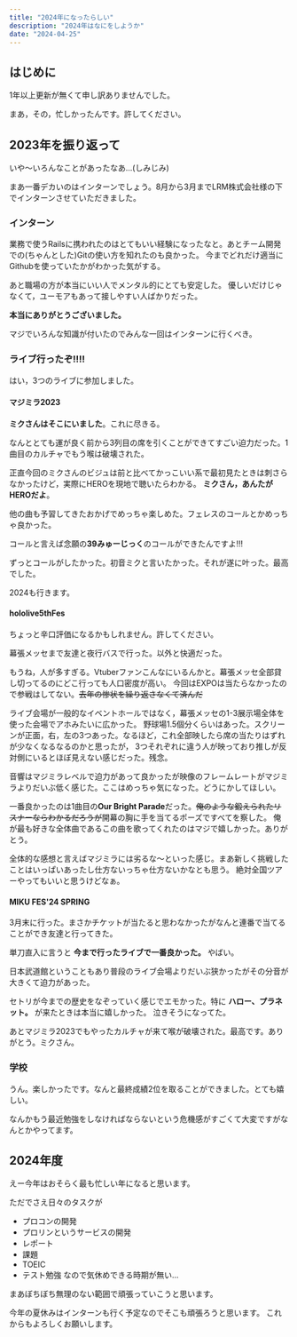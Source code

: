 ```yaml
---
title: "2024年になったらしい"
description: "2024年はなにをしようか"
date: "2024-04-25"
---
```

## はじめに

1年以上更新が無くて申し訳ありませんでした。

まあ，その，忙しかったんです。許してください。

## 2023年を振り返って

いや〜いろんなことがあったなあ...(しみじみ)

まあ一番デカいのはインターンでしょう。8月から3月までLRM株式会社様の下でインターンさせていただきました。

### インターン

業務で使うRailsに携われたのはとてもいい経験になったなと。あとチーム開発での(ちゃんとした)Gitの使い方を知れたのも良かった。
今までどれだけ適当にGithubを使っていたかがわかった気がする。

あと職場の方が本当にいい人でメンタル的にとても安定した。
優しいだけじゃなくて，ユーモアもあって接しやすい人ばかりだった。

**本当にありがとうございました。**

マジでいろんな知識が付いたのでみんな一回はインターンに行くべき。

### ライブ行ったぞ!!!!

はい，3つのライブに参加しました。

#### マジミラ2023

**ミクさんはそこにいました**。これに尽きる。

なんととても運が良く前から3列目の席を引くことができてすごい迫力だった。1曲目のカルチャでもう喉は破壊された。

正直今回のミクさんのビジュは前と比べてかっこいい系で最初見たときは刺さらなかったけど，実際にHEROを現地で聴いたらわかる。
**ミクさん，あんたがHEROだよ**。

他の曲も予習してきたおかげでめっちゃ楽しめた。フェレスのコールとかめっちゃ良かった。

コールと言えば念願の**39みゅーじっく**のコールができたんですよ!!!

ずっとコールがしたかった。初音ミクと言いたかった。それが遂に叶った。最高でした。

2024も行きます。

#### hololive5thFes

ちょっと辛口評価になるかもしれません。許してください。

幕張メッセまで友達と夜行バスで行った。以外と快適だった。

もうね，人が多すぎる。Vtuberファンこんなにいるんかと。幕張メッセ全部貸し切ってるのにどこ行っても人口密度が高い。
今回はEXPOは当たらなかったので参戦はしてない。~~去年の惨状を繰り返さなくて済んだ~~

ライブ会場が一般的なイベントホールではなく，幕張メッセの1-3展示場全体を使った会場でアホみたいに広かった。
野球場1.5個分くらいはあった。スクリーンが正面，右，左の3つあった。なるほど，これ全部映したら席の当たりはずれが少なくなるなるのかと思ったが，
3つそれぞれに違う人が映っており推しが反対側にいるとほぼ見えない感じだった。残念。

音響はマジミラレベルで迫力があって良かったが映像のフレームレートがマジミラよりだいぶ低く感じた。ここはめっちゃ気になった。どうにかしてほしい。

一番良かったのは1曲目の**Our Bright Parade**だった。~~俺のような鍛えられたリスナーならわかるだろうが~~開幕の胸に手を当てるポーズですべてを察した。
俺が最も好きな全体曲であるこの曲を歌ってくれたのはマジで嬉しかった。ありがとう。

全体的な感想と言えばマジミラには劣るな〜といった感じ。まあ新しく挑戦したことはいっぱいあったし仕方ないっちゃ仕方ないかなとも思う。
絶対全国ツアーやってもいいと思うけどなぁ。

#### MIKU FES'24 SPRING

3月末に行った。まさかチケットが当たると思わなかったがなんと連番で当てることができ友達と行ってきた。

単刀直入に言うと **今まで行ったライブで一番良かった。** やばい。

日本武道館ということもあり普段のライブ会場よりだいぶ狭かったがその分音が大きくて迫力があった。

セトリが今までの歴史をなぞっていく感じでエモかった。特に **ハロー、プラネット。** が来たときは本当に嬉しかった。
泣きそうになってた。

あとマジミラ2023でもやったカルチャが来て喉が破壊された。最高です。ありがとう。ミクさん。

### 学校

うん。楽しかったです。なんと最終成績2位を取ることができました。とても嬉しい。

なんかもう最近勉強をしなければならないという危機感がすごくて大変ですがなんとかやってます。

## 2024年度

えー今年はおそらく最も忙しい年になると思います。

ただでさえ日々のタスクが

- プロコンの開発
- プロリンというサービスの開発
- レポート
- 課題
- TOEIC
- テスト勉強
なので気休めできる時期が無い...

まあぼちぼち無理のない範囲で頑張っていこうと思います。

今年の夏休みはインターンも行く予定なのでそこも頑張ろうと思います。
これからもよろしくお願いします。
